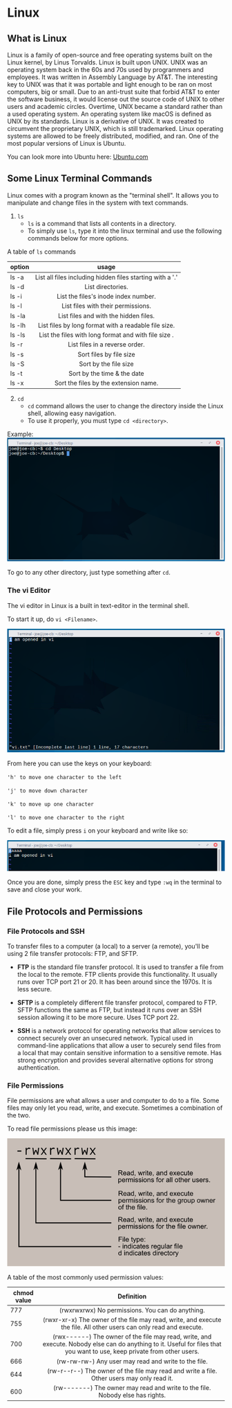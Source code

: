 # Linux 
## What is Linux
Linux is a family of open-source and free operating systems built on the Linux kernel, by Linus Torvalds. 
Linux is built upon UNIX.
UNIX was an operating system back in the 60s and 70s used by programmers and employees. It was written in Assembly Language by AT&T.
The interesting key to UNIX was that it was portable and light enough to be ran on most computers, big or small. 
Due to an anti-trust suite that forbid AT&T to enter the software business, it would license out the source code of UNIX to other users and academic circles.
Overtime, UNIX became a standard rather than a used operating system. An operating system like macOS is defined as UNIX by its standards.
Linux is a derivative of UNIX. It was created to circumvent the proprietary UNIX, which is still trademarked.
Linux operating systems are allowed to be freely distributed, modified, and ran. 
One of the most popular versions of Linux is Ubuntu. 

You can look more into Ubuntu here:  [Ubuntu.com](https://www.ubuntu.com/)

## Some Linux Terminal Commands
Linux comes with a program known as the "terminal shell".
It allows you to manipulate and change files in the system with text commands.

1. `ls`
    - `ls` is a command that lists all contents in a directory. 
    - To simply use `ls`, type it into the linux terminal and use the following commands below for more options.
    
   
  A table of `ls` commands
   
 | option       | usage          | 
 | ------------- |:-------------:|
 | ls -a      | List all files including hidden files starting with a '.' |
 | ls -d | List directories.      |
 | ls -i | List the files's inode index number.   |
 | ls -l | List files with their permissions.    |
 | ls -la | List files and with the hidden files.     |
 | ls -lh | List files by long format with a readable file size.     |
 | ls -ls | List the files with long format and with file size .   |
 | ls -r | List files in a reverse order.      |
 | ls -s | Sort files by file size     |
 | ls -S | Sort by the file size      |
 | ls -t | Sort by the time & the date      |
 | ls -x | Sort the files by the extension name.     |
 
 2. `cd`
    - `cd` command allows the user to change the directory inside the Linux shell, allowing easy navigation. 
    - To use it properly, you must type `cd <directory>`. 
    
Example:    
![cd desktop](/img/cdDesktop.png)

To go to any other directory, just type something after `cd`.

### The vi Editor
The vi editor in Linux is a built in text-editor in the terminal shell. 

To start it up, do `vi <Filename>`. 


![opened file in vi](/img/viOpen.png)

From here you can use the keys on your keyboard:

`'h' to move one character to the left`

`'j' to move down character`

`'k' to move up one character`

`'l' to move one character to the right`


To edit a file, simply press `i` on your keyboard and write like so:

![edited file in vi](/img/viEdit.png)
  
Once you are done, simply press the `ESC` key and type `:wq` in the terminal to save and close your work.

## File Protocols and Permissions

### File Protocols and SSH

To transfer files to a computer (a local) to a server (a remote), you'll be using 2 file transfer protocols: FTP, and SFTP.

- **FTP** is the standard file transfer protocol. It is used to transfer a file from the local to the remote. 
FTP clients provide this functionality. It usually runs over TCP port 21 or 20. It has been around since the 1970s. 
It is less secure.

- **SFTP** is a completely different file transfer protocol, compared to FTP. 
SFTP functions the same as FTP, but instead it runs over an SSH session allowing it to be more secure. 
Uses TCP port 22.

- **SSH** is a network protocol for operating networks that allow services to connect securely over an unsecured network. 
Typical used in command-line applications that allow a user to securely send files from a local that may contain sensitive information to a sensitive remote.
Has strong encryption and provides several alternative options for strong authentication. 


### File Permissions
File permissions are what allows a user and computer to do to a file. Some files may only let you read, write, and execute. 
Sometimes a combination of the two.  

To read file permissions please us this image:

![file permissions table](/img/file_permissions.png)

A table of the most commonly used permission values:

| chmod value       | Definition          | 
 | ------------- |:-------------:|
 | 777      | (rwxrwxrwx) No permissions. You can do anything. |
 | 755| (rwxr-xr-x) The owner of the file may read, write, and execute the file. All other users can only read and execute.     |
 | 700 | (rwx------) The owner of the file may read, write, and execute. Nobody else can do anything to it. Useful for files that you want to use, keep private from other users.   |
 | 666 | (rw-rw-rw-) Any user may read and write to the file.    |
 | 644 | (rw-r--r--) The owner of the file may read and write a file. Other users may only read it.     |
 | 600 | (rw-------) The owner may read and write to the file. Nobody else has rights.    |

     
  
 